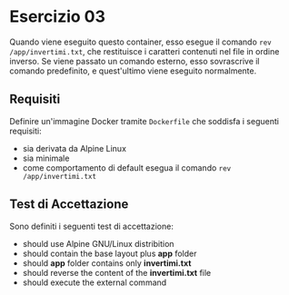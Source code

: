 # Esercizio 03
Quando viene eseguito questo container, esso esegue il comando ```rev /app/invertimi.txt```, che restituisce i caratteri contenuti nel file in ordine inverso.
Se viene passato un comando esterno, esso sovrascrive il comando predefinito, e quest'ultimo viene eseguito normalmente.

## Requisiti
Definire un'immagine Docker tramite ```Dockerfile``` che soddisfa i seguenti requisiti:
- sia derivata da Alpine Linux
- sia minimale
- come comportamento di default esegua il comando ```rev /app/invertimi.txt```

## Test di Accettazione
Sono definiti i seguenti test di accettazione:
- should use Alpine GNU/Linux distribition
- should contain the base layout plus **app** folder
- should **app** folder contains only **invertimi.txt**
- should reverse the content of the **invertimi.txt** file
- should execute the external command
